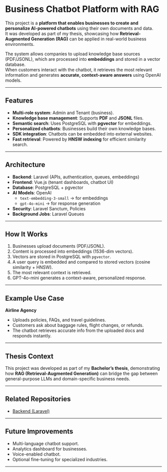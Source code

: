 #  Business Chatbot Platform with RAG  

This project is a **platform that enables businesses to create and personalize AI-powered chatbots** using their own documents and data.  
It was developed as part of my thesis, showcasing how **Retrieval-Augmented Generation (RAG)** can be applied in real-world business environments.  

The system allows companies to upload knowledge base sources (PDF/JSONL), which are processed into **embeddings** and stored in a vector database.  
When customers interact with the chatbot, it retrieves the most relevant information and generates **accurate, context-aware answers** using OpenAI models.  

---

##  Features  
-  **Multi-role system**: Admin and Tenant (business).  
-  **Knowledge base management**: Supports **PDF** and **JSONL** files.  
-  **Semantic search**: Uses PostgreSQL with **pgvector** for embeddings.  
-  **Personalized chatbots**: Businesses build their own knowledge bases.  
-  **SDK integration**: Chatbots can be embedded into external websites.  
-  **Fast retrieval**: Powered by **HNSW indexing** for efficient similarity search.  

---

##  Architecture  
- **Backend**: Laravel (APIs, authentication, queues, embeddings)  
- **Frontend**: Vue.js (tenant dashboards, chatbot UI)  
- **Database**: PostgreSQL + pgvector  
- **AI Models**: OpenAI  
  - `text-embedding-3-small` → for embeddings  
  - `gpt-4o-mini` → for response generation  
- **Security**: Laravel Sanctum, Policies  
- **Background Jobs**: Laravel Queues  

---

##  How It Works  
1.  Businesses upload documents (PDF/JSONL).  
2.  Content is processed into embeddings (1536-dim vectors).  
3.  Vectors are stored in PostgreSQL with `pgvector`.  
4.  A user query is embedded and compared to stored vectors (cosine similarity + HNSW).  
5.  The most relevant context is retrieved.  
6.  GPT-4o-mini generates a context-aware, personalized response.  

---

##  Example Use Case  
**Airline Agency**  
- Uploads policies, FAQs, and travel guidelines.  
- Customers ask about baggage rules, flight changes, or refunds.  
- The chatbot retrieves accurate info from the uploaded docs and responds instantly.  

---

##  Thesis Context  
This project was developed as part of my **Bachelor’s thesis**, demonstrating how **RAG (Retrieval-Augmented Generation)** can bridge the gap between general-purpose LLMs and domain-specific business needs.  

---

##  Related Repositories  
- [Backend (Laravel)](https://github.com/LejlaBeqiri/chatbot_platform)
  
---

##  Future Improvements  
- Multi-language chatbot support.  
- Analytics dashboard for businesses.  
- Voice-enabled chatbot.  
- Optional fine-tuning for specialized industries.  

---

